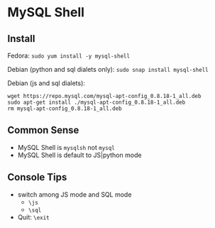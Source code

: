 # MySQL Shell

## Install

Fedora: `sudo yum install -y mysql-shell`
 
Debian (python and sql dialets only): `sudo snap install mysql-shell`

Debian (js and sql dialets):
```
wget https://repo.mysql.com/mysql-apt-config_0.8.18-1_all.deb
sudo apt-get install ./mysql-apt-config_0.8.18-1_all.deb
rm mysql-apt-config_0.8.18-1_all.deb

```

## Common Sense
- MySQL Shell is `mysqlsh` not `mysql`
- MySQL Shell is default to JS|python mode

## Console Tips
- switch among JS mode and SQL mode
    - `\js`
    - `\sql`
- Quit: `\exit`
